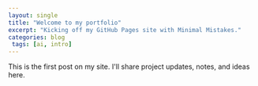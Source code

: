 ```yaml
---
layout: single
title: "Welcome to my portfolio"
excerpt: "Kicking off my GitHub Pages site with Minimal Mistakes."
categories: blog
 tags: [ai, intro]
---
```


This is the first post on my site. I'll share project updates, notes, and ideas here.
